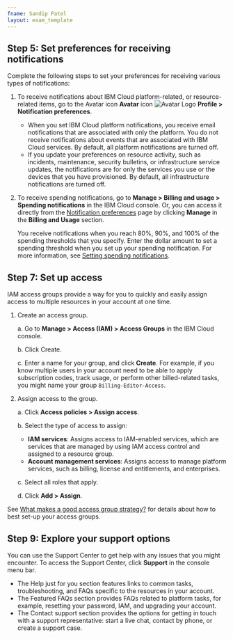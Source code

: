 ```yaml
---
fname: Sandip Patel
layout: exam_template
---
```


## Step 5: Set preferences for receiving notifications

Complete the following steps to set your preferences for receiving various types of notifications:

1. To receive notifications about IBM Cloud platform-related, or resource-related items, go to the Avatar icon **Avatar** icon ![Avatar Logo](/New-Product-Documentation/images/avataricon.png) **Profile > Notification preferences**.

   - When you set IBM Cloud platform notifications, you receive email notifications that are associated with only the platform. 
     You do not receive notifications about events that are associated with IBM Cloud services. By default, all platform notifications 
	 are turned off.
   - If you update your preferences on resource activity, such as incidents, maintenance, security bulletins, or infrastructure service updates, 
     the notifications are for only the services you use or the devices that you have provisioned. By default, all infrastructure notifications 
	 are turned off.
2. To receive spending notifications, go to **Manage > Billing and usage > Spending notifications** in the IBM Cloud console. Or, you can access it 
   directly from the [Notification preferences](https://cloud.ibm.com/login?redirect=%2Fuser%2Fnotifications) page by clicking **Manage** in 
   the **Billing and Usage** section.
   
   You receive notifications when you reach 80%, 90%, and 100% of the spending thresholds that you specify. Enter the dollar amount to set a spending
   threshold when you set up your spending notification. For more information, see [Setting spending notifications](https://cloud.ibm.com/docs/billing-usage?topic=billing-usage-spending).
   
## Step 7: Set up access

IAM access groups provide a way for you to quickly and easily assign access to multiple resources in your account at one time.

1. Create an access group.

   a. Go to **Manage > Access (IAM) > Access Groups** in the IBM Cloud console.
   
   b. Click Create.
   
   c. Enter a name for your group, and click **Create**. For example, if you know multiple users in your account need to be able to apply subscription 
      codes, track usage, or perform other billed-related tasks, you might name your group ```Billing-Editor-Access```.
	  
2. Assign access to the group.

   a. Click **Access policies > Assign access**.
   
   b. Select the type of access to assign:
	  - **IAM services**: Assigns access to IAM-enabled services, which are services that are managed by using IAM access control and assigned 
	    to a resource group.
      - **Account management services**: Assigns access to manage platform services, such as billing, license and entitlements, and enterprises.

   c. Select all roles that apply.
   
   d. Click **Add > Assign**.

See [What makes a good access group strategy?](https://cloud.ibm.com/docs/account?topic=account-account_setup#resource-group-strategy) for details about how to best set-up your access groups.

## Step 9: Explore your support options

You can use the Support Center to get help with any issues that you might encounter. To access the Support Center, click **Support** in the console menu 
bar.

- The Help just for you section features links to common tasks, troubleshooting, and FAQs specific to the resources in your account.
- The Featured FAQs section provides FAQs related to platform tasks, for example, resetting your password, IAM, and upgrading your account.
- The Contact support section provides the options for getting in touch with a support representative: start a live chat, contact by phone, or create a support case.

